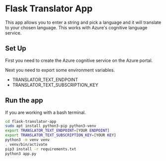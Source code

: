 # Flask Translator App

This app allows you to enter a string and pick a language and it will translate to your chosen language. This works with Azure's cognitive language service.

## Set Up

First you need to create the Azure cognitive service on the Azure portal.


Next you need to export some environment variables.

- TRANSLATOR_TEXT_ENDPOINT
- TRANSLATOR_TEXT_SUBSCRIPTION_KEY


## Run the app

If you are working with a bash terminal.

```bash
cd flask-translator-app
sudo apt install python3-pip python3-venv
export TRANSLATOR_TEXT_ENDPOINT=[YOUR ENDPOINT]
export TRANSLATOR_TEXT_SUBSCRIPTION_KEY=[YOUR KEY]
python3 -m venv venv
. venv/bin/activate
pip3 install -r requirements.txt
python3 app.py
```

